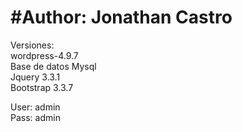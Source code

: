 # #Author: Jonathan Castro<br>
Versiones:<br>
wordpress-4.9.7<br>
Base de datos Mysql<br>
Jquery 3.3.1<br>
Bootstrap 3.3.7<br>

User: admin<br>
Pass: admin<br>
